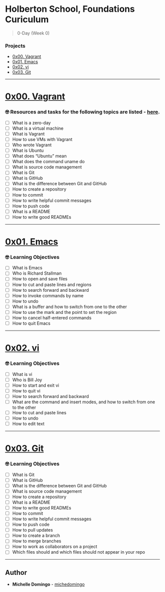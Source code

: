 # Holberton School, Foundations Curiculum
> 0-Day (Week 0)

### Projects
- [0x00. Vagrant](https://github.com/michedomingo/holbertonschool-zero_day/#vagrant2)
- [0x01. Emacs](https://github.com/michedomingo/holbertonschool-zero_day/#emacs2)
- [0x02. vi](https://github.com/michedomingo/holbertonschool-zero_day/#vi2)
- [0x03. Git](https://github.com/michedomingo/holbertonschool-zero_day/#git2)
___
<a name="vagrant2"></a>
# [0x00. Vagrant](https://github.com/michedomingo/holbertonschool-zero_day/tree/master/0x00-vagrant)

### 🤓 Resources and tasks for the following topics are listed - **[here](https://github.com/michedomingo/holbertonschool-zero_day/tree/master/0x00-vagrant/#vagrant1)**.
- [ ] What is a zero-day
- [ ] What is a virtual machine
- [ ] What is Vagrant
- [ ] How to use VMs with Vagrant
- [ ] Who wrote Vagrant
- [ ] What is Ubuntu
- [ ] What does “Ubuntu” mean
- [ ] What does the command uname do
- [ ] What is source code management
- [ ] What is Git
- [ ] What is GitHub
- [ ] What is the difference between Git and GitHub
- [ ] How to create a repository
- [ ] How to commit
- [ ] How to write helpful commit messages
- [ ] How to push code
- [ ] What is a README
- [ ] How to write good READMEs
____
<a name="emacs2"></a>
# [0x01. Emacs](https://github.com/michedomingo/holbertonschool-zero_day/tree/master/0x01-emacs)

### 🤓 Learning Objectives
- [ ] What is Emacs
- [ ] Who is Richard Stallman
- [ ] How to open and save files
- [ ] How to cut and paste lines and regions
- [ ] How to search forward and backward
- [ ] How to invoke commands by name
- [ ] How to undo
- [ ] What is a buffer and how to switch from one to the other
- [ ] How to use the mark and the point to set the region
- [ ] How to cancel half-entered commands
- [ ] How to quit Emacs
____
<a name="vi2"></a>
# [0x02. vi](https://github.com/michedomingo/holbertonschool-zero_day/tree/master/0x02-vi)

### 🤓 Learning Objectives
- [ ] What is vi
- [ ] Who is Bill Joy
- [ ] How to start and exit vi
- [ ] How to quit vi
- [ ] How to search forward and backward
- [ ] What are the command and insert modes, and how to switch from one to the other
- [ ] How to cut and paste lines
- [ ] How to undo
- [ ] How to edit text
____
<a name="git2"></a>
# [0x03. Git](https://github.com/michedomingo/holbertonschool-zero_day/tree/master/0x03-git)

### 🤓 Learning Objectives
- [ ] What is Git
- [ ] What is GitHub
- [ ] What is the difference between Git and GitHub
- [ ] What is source code management
- [ ] How to create a repository
- [ ] What is a README
- [ ] How to write good READMEs
- [ ] How to commit
- [ ] How to write helpful commit messages
- [ ] How to push code
- [ ] How to pull updates
- [ ] How to create a branch
- [ ] How to merge branches
- [ ] How to work as collaborators on a project
- [ ] Which files should and which files should not appear in your repo
___
## Author
* **Michelle Domingo** - [michedomingo](https://github.com/michedomingo)
